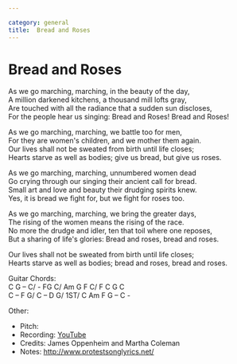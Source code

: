 ```yaml
---

category: general
title:  Bread and Roses
---
```



# Bread and Roses

As we go marching, marching, in the beauty of the day,  
A million darkened kitchens, a thousand mill lofts gray,  
Are touched with all the radiance that a sudden sun discloses,  
For the people hear us singing: Bread and Roses! Bread and Roses!  

As we go marching, marching, we battle too for men,  
For they are women's children, and we mother them again.  
Our lives shall not be sweated from birth until life closes;  
Hearts starve as well as bodies; give us bread, but give us roses.  

As we go marching, marching, unnumbered women dead  
Go crying through our singing their ancient call for bread.  
Small art and love and beauty their drudging spirits knew.  
Yes, it is bread we fight for, but we fight for roses too.  
  
As we go marching, marching, we bring the greater days,  
The rising of the women means the rising of the race.  
No more the drudge and idler, ten that toil where one reposes,  
But a sharing of life's glories: Bread and roses, bread and roses.  
  
Our lives shall not be sweated from birth until life closes;  
Hearts starve as well as bodies; bread and roses, bread and roses.  

Guitar Chords:  
C G – C/ - FG C/ Am G F C/ F C G C  
C – F G/ C – D G/ 1ST/ C Am F G – C -

Other: 
* Pitch: 
* Recording: [YouTube](https://www.youtube.com/watch?v=YsvGPj0LH0M)
* Credits: James Oppenheim and Martha Coleman
* Notes: http://www.protestsonglyrics.net/
